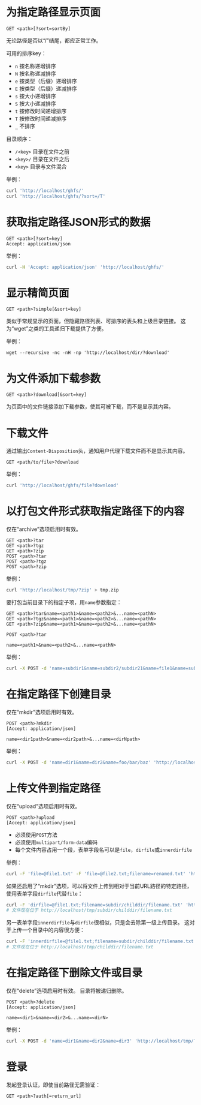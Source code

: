 # 为指定路径显示页面
```
GET <path>[?sort=sortBy]
```
无论路径是否以“/”结尾，都应正常工作。

可用的排序key：
- `n` 按名称递增排序
- `N` 按名称递减排序
- `e` 按类型（后缀）递增排序
- `E` 按类型（后缀）递减排序
- `s` 按大小递增排序
- `S` 按大小递减排序
- `t` 按修改时间递增排序
- `T` 按修改时间递减排序
- `_` 不排序

目录顺序：
- `/<key>` 目录在文件之前
- `<key>/` 目录在文件之后
- `<key>` 目录与文件混合

举例：
```sh
curl 'http://localhost/ghfs/'
curl 'http://localhost/ghfs/?sort=/T'
```

# 获取指定路径JSON形式的数据
```
GET <path>[?sort=key]
Accept: application/json
```

举例：
```sh
curl -H 'Accept: application/json' 'http://localhost/ghfs/'
```

# 显示精简页面
```
GET <path>?simple[&sort=key]
```
类似于常规显示的页面，但隐藏路径列表、可排序的表头和上级目录链接。
这为“wget”之类的工具递归下载提供了方便。

举例：
```shell
wget --recursive -nc -nH -np 'http://localhost/dir/?download'
```

# 为文件添加下载参数
```
GET <path>?download[&sort=key]
```
为页面中的文件链接添加下载参数，使其可被下载，而不是显示其内容。

# 下载文件
通过输出`Content-Disposition`头，通知用户代理下载文件而不是显示其内容。
```
GET <path/to/file>?download
```

举例：
```sh
curl 'http://localhost/ghfs/file?download'
```

# 以打包文件形式获取指定路径下的内容
仅在“archive”选项启用时有效。
```
GET <path>?tar
GET <path>?tgz
GET <path>?zip
POST <path>?tar
POST <path>?tgz
POST <path>?zip
```

举例：
```sh
curl 'http://localhost/tmp/?zip' > tmp.zip
```

要打包当前目录下的指定子项，用`name`参数指定：
```
GET <path>?tar&name=<path1>&name=<path2>&...name=<pathN>
GET <path>?tgz&name=<path1>&name=<path2>&...name=<pathN>
GET <path>?zip&name=<path1>&name=<path2>&...name=<pathN>
```

```
POST <path>?tar

name=<path1>&name=<path2>&...name=<pathN>
```

举例：
```sh
curl -X POST -d 'name=subdir1&name=subdir2/subdir21&name=file1&name=subdir3/file31' 'http://localhost/tmp/?zip' > tmp.zip
```

# 在指定路径下创建目录
仅在“mkdir”选项启用时有效。
```
POST <path>?mkdir
[Accept: application/json]

name=<dir1path>&name=<dir2path>&...name=<dirNpath>
```

举例：
```sh
curl -X POST -d 'name=dir1&name=dir2&name=foo/bar/baz' 'http://localhost/tmp/?mkdir'
```

# 上传文件到指定路径
仅在“upload”选项启用时有效。
```
POST <path>?upload
[Accept: application/json]
```
- 必须使用`POST`方法
- 必须使用`multipart/form-data`编码
- 每个文件内容占用一个段，表单字段名可以是`file`，`dirfile`或`innerdirfile`

举例：
```sh
curl -F 'file=@file1.txt' -F 'file=@file2.txt;filename=renamed.txt' 'http://localhost/tmp/?upload'
```

如果还启用了“mkdir”选项，可以将文件上传到相对于当前URL路径的特定路径，
使用表单字段`dirfile`代替`file`：
```sh
curl -F 'dirfile=@file1.txt;filename=subdir/childdir/filename.txt' 'http://localhost/tmp/?upload'
# 文件现在位于 http://localhost/tmp/subdir/childdir/filename.txt
```

另一表单字段`innerdirfile`与`dirfile`很相似，只是会去除第一级上传目录。
这对于上传一个目录中的内容很方便：
```sh
curl -F 'innerdirfile=@file1.txt;filename=subdir/childdir/filename.txt' 'http://localhost/tmp/?upload'
# 文件现在位于 http://localhost/tmp/childdir/filename.txt
```

# 在指定路径下删除文件或目录
仅在“delete”选项启用时有效。
目录将被递归删除。
```
POST <path>?delete
[Accept: application/json]

name=<dir1>&name=<dir2>&...name=<dirN>
```

举例：
```sh
curl -X POST -d 'name=dir1&name=dir2&name=dir3' 'http://localhost/tmp/?delete'
```

# 登录
发起登录认证，即使当前路径无需验证：
```
GET <path>?auth[=return_url]
```
